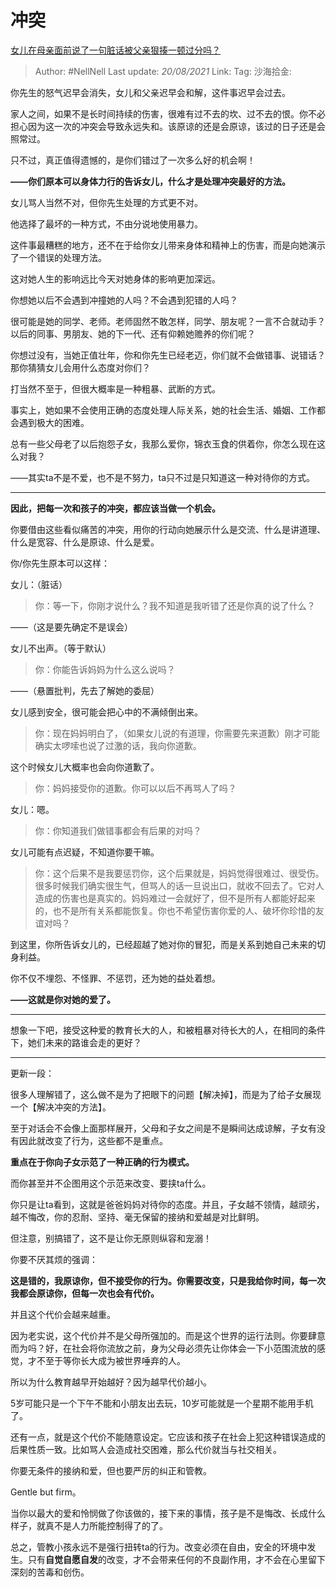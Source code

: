# 冲突

[女儿在母亲面前说了一句脏话被父亲狠揍一顿过分吗？](https://www.zhihu.com/question/427041303/answer/1675742541)

> Author: #NellNell
> Last update: *20/08/2021*
> Link:
> Tag:
> 沙海拾金:

你先生的怒气迟早会消失，女儿和父亲迟早会和解，这件事迟早会过去。

家人之间，如果不是长时间持续的伤害，很难有过不去的坎、过不去的恨。你不必担心因为这一次的冲突会导致永远失和。该原谅的还是会原谅，该过的日子还是会照常过。

只不过，真正值得遗憾的，是你们错过了一次多么好的机会啊！

**——你们原本可以身体力行的告诉女儿，什么才是处理冲突最好的方法。**

女儿骂人当然不对，但你先生处理的方式更不对。

他选择了最坏的一种方式，不由分说地使用暴力。

这件事最糟糕的地方，还不在于给你女儿带来身体和精神上的伤害，而是向她演示了一个错误的处理方法。

这对她人生的影响远比今天对她身体的影响更加深远。

你想她以后不会遇到冲撞她的人吗？不会遇到犯错的人吗？

很可能是她的同学、老师。老师固然不敢怎样，同学、朋友呢？一言不合就动手？以后的同事、男朋友、她的下一代、还有仰赖她赡养的你们呢？

你想过没有，当她正值壮年，你和你先生已经老迈，你们就不会做错事、说错话？那你猜猜女儿会用什么态度对你们？

打当然不至于，但很大概率是一种粗暴、武断的方式。

事实上，她如果不会使用正确的态度处理人际关系，她的社会生活、婚姻、工作都会遇到极大的困难。

总有一些父母老了以后抱怨子女，我那么爱你，锦衣玉食的供着你，你怎么现在这么对我？

——其实ta不是不爱，也不是不努力，ta只不过是只知道这一种对待你的方式。

---

**因此，把每一次和孩子的冲突，都应该当做一个机会。**

你要借由这些看似痛苦的冲突，用你的行动向她展示什么是交流、什么是讲道理、什么是宽容、什么是原谅、什么是爱。

你/你先生原本可以这样：

女儿：（脏话）

> 你：等一下，你刚才说什么？我不知道是我听错了还是你真的说了什么？

——（这是要先确定不是误会）

女儿不出声。（等于默认）

> 你：你能告诉妈妈为什么这么说吗？

——（悬置批判，先去了解她的委屈）

女儿感到安全，很可能会把心中的不满倾倒出来。

> 你：现在妈妈明白了，（如果女儿说的有道理，你需要先来道歉）刚才可能确实太啰嗦也说了过激的话，我向你道歉。

这个时候女儿大概率也会向你道歉了。

> 你：妈妈接受你的道歉。你可以以后不再骂人了吗？

女儿：嗯。

> 你：你知道我们做错事都会有后果的对吗？

女儿可能有点迟疑，不知道你要干嘛。

> 你：这个后果不是我要惩罚你，这个后果就是，妈妈觉得很难过、很受伤。很多时候我们确实很生气，但骂人的话一旦说出口，就收不回去了。它对人造成的伤害也是真实的。妈妈难过一会就好了，但不是所有人都能好起来的，也不是所有关系都能恢复。你也不希望伤害你爱的人、破坏你珍惜的友谊对吗？

到这里，你所告诉女儿的，已经超越了她对你的冒犯，而是关系到她自己未来的切身利益。

你不仅不埋怨、不怪罪、不惩罚，还为她的益处着想。

**——这就是你对她的爱了。**

---

想象一下吧，接受这种爱的教育长大的人，和被粗暴对待长大的人，在相同的条件下，她们未来的路谁会走的更好？

---

更新一段：

很多人理解错了，这么做不是为了把眼下的问题【解决掉】，而是为了给子女展现一个【解决冲突的方法】。

至于对话会不会像上面那样展开，父母和子女之间是不是瞬间达成谅解，子女有没有因此就改变了行为，这些都不是重点。

**重点在于你向子女示范了一种正确的行为模式。**

而你甚至并不企图用这个示范来改变、要挟ta什么。

你只是让ta看到，这就是爸爸妈妈对待你的态度。并且，子女越不领情，越顽劣，越不悔改，你的忍耐、坚持、毫无保留的接纳和爱越是对比鲜明。

但注意，别搞错了，这不是让你无原则纵容和宠溺！

你要不厌其烦的强调：

**这是错的，我原谅你，但不接受你的行为。你需要改变，只是我给你时间，每一次我都会原谅你，但每一次也会有代价。**

并且这个代价会越来越重。

因为老实说，这个代价并不是父母所强加的。而是这个世界的运行法则。你要肆意而为吗？好，在社会将你流放之前，身为父母必须先让你体会一下小范围流放的感觉，才不至于等你长大成为被世界唾弃的人。

所以为什么教育越早开始越好？因为越早代价越小。

5岁可能只是一个下午不能和小朋友出去玩，10岁可能就是一个星期不能用手机了。

还有一点，就是这个代价不能随意设定。它应该和孩子在社会上犯这种错误造成的后果性质一致。比如骂人会造成社交困难，那么代价就当与社交相关。

你要无条件的接纳和爱，但也要严厉的纠正和管教。

Gentle but firm。

当你以最大的爱和怜悯做了你该做的，接下来的事情，孩子是不是悔改、长成什么样子，就真不是人力所能控制得了的了。

总之，管教小孩永远不是强行扭转ta的行为。改变必须在自由，安全的环境中发生。只有**自觉自愿自发**的改变，才不会带来任何的不良副作用，才不会在心里留下深刻的苦毒和创伤。

